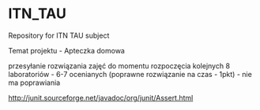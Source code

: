 # ITN_TAU
Repository for ITN TAU subject

Temat projektu - Apteczka domowa

przesyłanie rozwiązania zajęć do momentu rozpoczęcia kolejnych
8 laboratoriów - 6-7 ocenianych (poprawne rozwiązanie na czas - 1pkt) - nie ma poprawiania

http://junit.sourceforge.net/javadoc/org/junit/Assert.html


